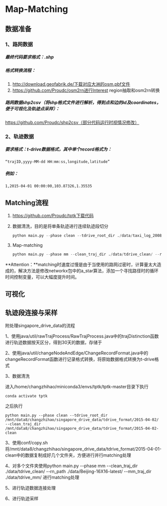 # Map-Matching



## 数据准备

### 1、路网数据

##### 最终代码要求格式：.shp

##### 格式转换流程：

1. http://download.geofabrik.de/下载对应大洲的osm.pbf文件
2. https://github.com/Proudc/osm2rn进行Interest region抽取和osm2rn转换

##### 路网数据shp2csv（将shp格式文件进行解析，得到点和边的id及coordinates，便于可视化及轨迹点采样）：

https://github.com/Proudc/shp2csv（部分代码运行时视情况修改）

### 2、轨迹数据

##### 要求格式：t-drive数据格式，其中单个record格式为：

```txt
“trajID,yyyy-MM-dd HH:mm:ss,longitude,latitude”
```

##### 例如：

```txt
1,2015-04-01 00:00:00,103.87326,1.35535
```



## Matching流程

1. https://github.com/Proudc/tptk下载代码

2. 数据清洗，目的是将单条轨迹进行连续轨迹段切分

   ```python
   python main.py --phase clean --tdrive_root_dir ./data/taxi_log_2008_by_id/ --clean_traj_dir ./data/tdrive_clean/
   ```

3. Map-matching

   ```python
   python main.py --phase mm --clean_traj_dir ./data/tdrive_clean/ --rn_path ./data/Beijing-16X16-latest/ --mm_traj_dir ./data/tdrive_mm/
   ```

**Attention：**matching时速度过慢是由于当使用的路网过密时，计算量太大造成的，解决方法是修改networkx包中的a_star算法，添加一个寻找路径时的循环时间控制变量，可以大幅度提升时间。



## 可视化



## 轨迹段连接与采样



附处理singapore_drive_data的流程

1、使用java/util/rawTrajProcess/RawTrajProcess.java中的trajDistinction函数进行轨迹数据按天区分，得到30天的数据，存储于

2、使用java/util/changeNodeAndEdge/ChangeRecordFormat.java中的changeRecordFormat函数进行记录格式转换，将原始数据格式转换为t-drive格式

3、数据清洗

进入/home/changzhihao/miniconda3/envs/tptk/tptk-master目录下执行

```
conda activate tptk
```

之后执行

```
python main.py --phase clean --tdrive_root_dir /mnt/data8/changzhihao/singapore_drive_data/tdrive_format/2015-04-02/ --clean_traj_dir /mnt/data8/changzhihao/singapore_drive_data/tdrive_format/2015-04-02-clean
```

3、使用conf/copy.sh将/mnt/data8/changzhihao/singapore_drive_data/tdrive_format/2015-04-01-clean中的数据复制成好几个文件夹，方便进行并行matching处理

4、对多个文件夹使用python main.py --phase mm --clean_traj_dir ./data/tdrive_clean/ --rn_path ./data/Beijing-16X16-latest/ --mm_traj_dir ./data/tdrive_mm/ 进行matching处理

5、进行轨迹数据连接处理

6、进行轨迹采样
